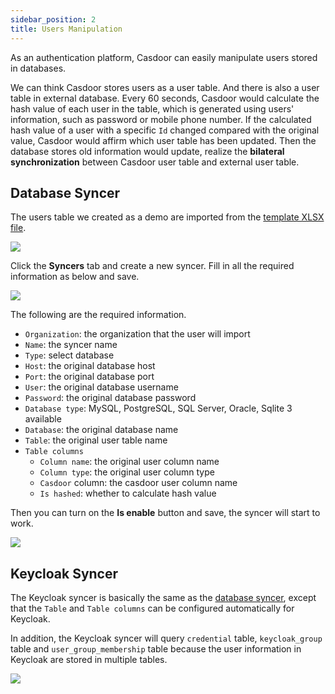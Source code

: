 ```yaml
---
sidebar_position: 2
title: Users Manipulation
---
```


As an authentication platform, Casdoor can easily manipulate users stored in databases.

We can think Casdoor stores users as a user table. And there is also a user table in external database. Every 60 seconds, Casdoor would calculate the hash value of each user in the table, which is generated using users' information, such as password or mobile phone number. If the calculated hash value of a user with a specific `Id` changed compared with the original value, Casdoor would affirm which user table has been updated. Then the database stores old information would update, realize the **bilateral synchronization** between Casdoor user table and external user table.

## Database Syncer

The users table we created as a demo are imported from the [template XLSX file](https://github.com/casdoor/casdoor/blob/master/xlsx/user_test.xlsx). 

![](/img/syncer_database_table.png)

Click the **Syncers** tab and create a new syncer. Fill in all the required information as below and save.

![](/img/syncer_database_edit.png)

The following are the required information.

- `Organization`: the organization that the user will import
- `Name`: the syncer name
- `Type`: select database 
- `Host`: the original database host
- `Port`: the original database port
- `User`: the original database username
- `Password`: the original database password
- `Database type`: MySQL, PostgreSQL, SQL Server, Oracle, Sqlite 3 available
- `Database`: the original database name 
- `Table`: the original user table name
- `Table columns`
    - `Column name`: the original user column name
    - `Column type`: the original user column type
    - `Casdoor` column: the casdoor user column name
    - `Is hashed`: whether to calculate hash value

Then you can turn on the **Is enable** button and save, the syncer will start to work.

![](/img/syncer_database_users.png)

## Keycloak Syncer

The Keycloak syncer is basically the same as the [database syncer](#database-syncer), except that the `Table` and `Table columns` can be configured automatically for Keycloak. 

In addition, the Keycloak syncer will query `credential` table, `keycloak_group` table and `user_group_membership` table because the user information in Keycloak are stored in multiple tables. 

![](/img/syncer_keycloak_edit.png)